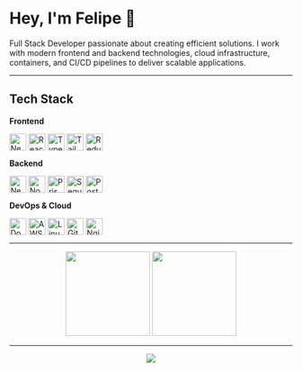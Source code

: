 # Hey, I'm Felipe 👋

Full Stack Developer passionate about creating efficient solutions. I work with modern frontend and backend technologies, cloud infrastructure, containers, and CI/CD pipelines to deliver scalable applications.

---

## Tech Stack

**Frontend**
<div>
  <img align="center" alt="Next.js" height="30" width="30" src="https://skillicons.dev/icons?i=nextjs"/>
  <img align="center" alt="React" height="30" width="30" src="https://skillicons.dev/icons?i=react"/>
  <img align="center" alt="TypeScript" height="30" width="30" src="https://skillicons.dev/icons?i=typescript"/>
  <img align="center" alt="TailwindCSS" height="30" width="30" src="https://skillicons.dev/icons?i=tailwind"/>
  <img align="center" alt="Redux" height="30" width="30" src="https://skillicons.dev/icons?i=redux"/>
</div>

**Backend**
<div>
  <img align="center" alt="NestJS" height="30" width="30" src="https://skillicons.dev/icons?i=nestjs"/>
  <img align="center" alt="Node.js" height="30" width="30" src="https://skillicons.dev/icons?i=nodejs"/>
  <img align="center" alt="Prisma" height="30" width="30" src="https://skillicons.dev/icons?i=prisma"/>
  <img align="center" alt="Sequelize" height="30" width="30" src="https://skillicons.dev/icons?i=sequelize"/>
  <img align="center" alt="PostgreSQL" height="30" width="30" src="https://skillicons.dev/icons?i=postgresql"/>
</div>

**DevOps & Cloud**
<div>
  <img align="center" alt="Docker" height="30" width="30" src="https://skillicons.dev/icons?i=docker"/>
  <img align="center" alt="AWS" height="30" width="30" src="https://skillicons.dev/icons?i=aws"/>
  <img align="center" alt="Linux" height="30" width="30" src="https://skillicons.dev/icons?i=linux"/>
  <img align="center" alt="Git" height="30" width="30" src="https://skillicons.dev/icons?i=git"/>
  <img align="center" alt="Nginx" height="30" width="30" src="https://skillicons.dev/icons?i=nginx"/>
</div>

---

<div align="center">
  <img height="150em" src="https://github-readme-stats.vercel.app/api?username=FelJohnny&show_icons=true&theme=tokyonight&hide_border=true&include_all_commits=true&count_private=true"/>
  <img height="150em" src="https://github-readme-stats.vercel.app/api/top-langs/?username=FelJohnny&layout=compact&langs_count=6&theme=tokyonight&hide_border=true"/>
</div>

---

<div align="center">
  <a href="https://www.linkedin.com/in/felipe-johnny-47a5a0177/">
    <img src="https://img.shields.io/badge/LinkedIn-0077B5?style=flat-square&logo=linkedin&logoColor=white"/>
  </a>
</div>
